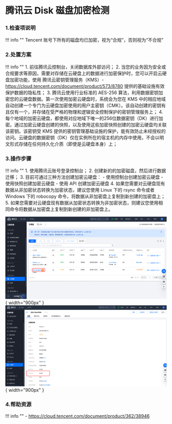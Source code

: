 # 腾讯云 Disk 磁盘加密检测

### 1.检查项说明
!!! info ""
    Tencent 账号下所有的磁盘均已加密，视为“合规”，否则视为“不合规”

### 2.处置方案
!!! info ""
    1. 前往腾讯云控制台，关闭数据库外部访问；
    2. 当您的业务因为安全或合规要求等原因，需要对存储在云硬盘上的数据进行加密保护时，您可以开启云硬盘加密功能，使用 腾讯云密钥管理服务（KMS）- https://cloud.tencent.com/document/product/573/8780 提供的基础设施有效保护数据的隐私性；
    3. 腾讯云使用行业标准的 AES-256 算法，利用数据密钥加密您的云硬盘数据。第一次使用加密云硬盘时，系统会为您在 KMS 中的相应地域自动创建一个专门为云硬盘加密使用的用户主密钥（CMK）。该自动创建的密钥有且仅有一个，并存储在受严格的物理和逻辑安全控制保护的密钥管理服务上；
    4. 每个地域的加密云硬盘，都使用对应地域下唯一的256位数据密钥（DK）进行加密。通过加密云硬盘创建的快照，以及使用这些加密快照创建的加密云硬盘均关联该密钥。该密钥受 KMS 提供的密钥管理基础设施的保护，能有效防止未经授权的访问。云硬盘的数据密钥（DK）仅在实例所在的宿主机的内存中使用，不会以明文形式存储在任何持久化介质（即使是云硬盘本身）上；

    
### 3.操作步骤
!!! info ""
    1. 使用腾讯云账号登录控制台；
    2. 创建新的的加密磁盘，然后进行数据迁移；
    3. 目前可通过三种方法创建加密云硬盘：
        - 使用控制台创建加密云硬盘
        - 使用快照创建加密云硬盘
        - 使用 API 创建加密云硬盘
    4. 如果您需要对云硬盘现有数据从非加密状态转换为加密状态，建议您使用 Linux 下的 rsync 命令或者 Windows 下的 robocopy 命令，将数据从非加密盘上复制到新创建的加密盘上；
    5. 如果您需要对云硬盘现有数据从加密状态转换为非加密状态，则建议您使用相同命令将数据从加密盘上复制到新创建的非加密盘上。

![处置方案-查看当前磁盘列表](../../img/suggest/tencent/disk-list.png){ width="900px" }
![处置方案-查看当前磁盘加密](../../img/suggest/tencent/disk-encryption-status.png){ width="900px" }


### 4.帮助资源
!!! info ""
    - https://cloud.tencent.com/document/product/362/38946